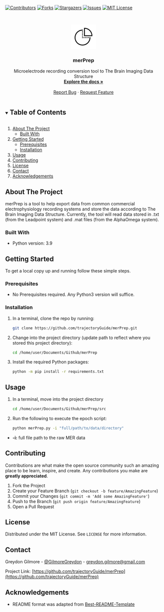 
[![Contributors][contributors-shield]][contributors-url]
[![Forks][forks-shield]][forks-url]
[![Stargazers][stars-shield]][stars-url]
[![Issues][issues-shield]][issues-url]
[![MIT License][license-shield]][license-url]


<!-- PROJECT LOGO -->
<br />
<p align="center">
  <a href="https://github.com/trajectoryGuide/merPrep">
    <img src="imgs/logo.png" alt="Logo" width="80" height="80">
  </a>

  <h3 align="center">merPrep</h3>

  <p align="center">
    Microelectrode recording conversion tool to The Brain Imaging Data Structure
    <br />
    <a href="https://github.com/trajectoryGuide/merPrep"><strong>Explore the docs »</strong></a>
    <br />
    <br />
    <a href="https://github.com/trajectoryGuide/merPrep/issues">Report Bug</a>
    ·
    <a href="https://github.com/trajectoryGuide/merPrep/issues">Request Feature</a>
  </p>
</p>



<!-- TABLE OF CONTENTS -->
<details open="open">
  <summary><h2 style="display: inline-block">Table of Contents</h2></summary>
  <ol>
    <li>
      <a href="#about-the-project">About The Project</a>
      <ul>
        <li><a href="#built-with">Built With</a></li>
      </ul>
    </li>
    <li>
      <a href="#getting-started">Getting Started</a>
      <ul>
        <li><a href="#prerequisites">Prerequisites</a></li>
        <li><a href="#installation">Installation</a></li>
      </ul>
    </li>
    <li><a href="#usage">Usage</a></li>
    <li><a href="#contributing">Contributing</a></li>
    <li><a href="#license">License</a></li>
    <li><a href="#contact">Contact</a></li>
    <li><a href="#acknowledgements">Acknowledgements</a></li>
  </ol>
</details>



<!-- ABOUT THE PROJECT -->
## About The Project

merPrep is a tool to help export data from common commercial electrophysiology recording systems and store the data according to The Brain Imaging Data Structure. Currently, the tool will read data stored in .txt (from the Leadpoint system) and .mat files (from the AlphaOmega system). 

### Built With

* Python version: 3.9


<!-- GETTING STARTED -->
## Getting Started

To get a local copy up and running follow these simple steps.

### Prerequisites

* No Prerequisites required. Any Python3 version will suffice.

### Installation

1. In a terminal, clone the repo by running:
    ```sh
    git clone https://github.com/trajectoryGuide/merPrep.git
    ```

2. Change into the project directory (update path to reflect where you stored this project directory):
    ```sh
    cd /home/user/Documents/Github/merPrep
    ```

3. Install the required Python packages:
    ```sh
    python -m pip install -r requirements.txt
    ```


<!-- USAGE EXAMPLES -->
## Usage

1. In a terminal, move into the project directory
     ```sh
     cd /home/user/Documents/Github/merPrep/src
     ```

2. Run the following to execute the epoch script:
    ```sh
    python merPrep.py -i "full/path/to/data/directory"
    ```

  * **-i:** full file path to the raw MER data


<!-- CONTRIBUTING -->
## Contributing

Contributions are what make the open source community such an amazing place to be learn, inspire, and create. Any contributions you make are **greatly appreciated**.

1. Fork the Project
2. Create your Feature Branch (`git checkout -b feature/AmazingFeature`)
3. Commit your Changes (`git commit -m 'Add some AmazingFeature'`)
4. Push to the Branch (`git push origin feature/AmazingFeature`)
5. Open a Pull Request


<!-- LICENSE -->
## License

Distributed under the MIT License. See `LICENSE` for more information.


<!-- CONTACT -->
## Contact

Greydon Gilmore - [@GilmoreGreydon](https://twitter.com/GilmoreGreydon) - greydon.gilmore@gmail.com

Project Link: [https://github.com/trajectoryGuide/merPrep](https://github.com/trajectoryGuide/merPrep)


<!-- ACKNOWLEDGEMENTS -->
## Acknowledgements

* README format was adapted from [Best-README-Template](https://github.com/othneildrew/Best-README-Template)


<!-- MARKDOWN LINKS & IMAGES -->
<!-- https://www.markdownguide.org/basic-syntax/#reference-style-links -->
[contributors-shield]: https://img.shields.io/github/contributors/trajectoryGuide/merPrep.svg?style=for-the-badge
[contributors-url]: https://github.com/trajectoryGuide/merPrep/graphs/contributors
[forks-shield]: https://img.shields.io/github/forks/trajectoryGuide/merPrep.svg?style=for-the-badge
[forks-url]: https://github.com/trajectoryGuide/merPrep/network/members
[stars-shield]: https://img.shields.io/github/stars/trajectoryGuide/merPrep.svg?style=for-the-badge
[stars-url]: https://github.com/trajectoryGuide/merPrep/stargazers
[issues-shield]: https://img.shields.io/github/issues/trajectoryGuide/merPrep.svg?style=for-the-badge
[issues-url]: https://github.com/trajectoryGuide/merPrep/issues
[license-shield]: https://img.shields.io/github/license/trajectoryGuide/merPrep.svg?style=for-the-badge
[license-url]: https://github.com/trajectoryGuide/merPrep/blob/master/LICENSE.txt
